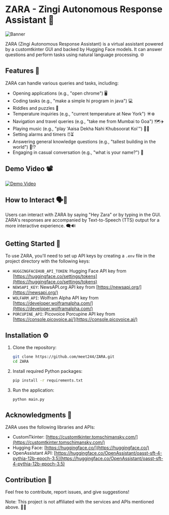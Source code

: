 # ZARA - Zingi Autonomous Response Assistant 🤖

![Banner](https://github.com/meet244/ZARA/assets/83262693/330b129f-54c7-4ef3-9ffc-4cbba1be036c)

ZARA (Zingi Autonomous Response Assistant) is a virtual assistant powered by a customtkinter GUI and backed by Hugging Face models. It can answer questions and perform tasks using natural language processing. 🌐

## Features 🎉

ZARA can handle various queries and tasks, including:
- Opening applications (e.g., "open chrome") 🖥️
- Coding tasks (e.g., "make a simple hi program in java") 💻
- Riddles and puzzles 🧩
- Temperature inquiries (e.g., "current temperature at New York") ☀️❄️
- Navigation and travel queries (e.g., "take me from Mumbai to Goa") 🗺️✈️
- Playing music (e.g., "play 'Aaisa Dekha Nahi Khubsoorat Koi'") 🎵🎶
- Setting alarms and timers ⏰⏳
- Answering general knowledge questions (e.g., "tallest building in the world") 🏢⁉️
- Engaging in casual conversation (e.g., "what is your name?") 💬


## Demo Video 📽️

[![Demo Video](https://github.com/meet244/ZARA/assets/83262693/120112b5-1df7-4feb-b7a1-2092f5324fb2)](https://github.com/meet244/ZARA/assets/83262693/120112b5-1df7-4feb-b7a1-2092f5324fb2)

## How to Interact 🗣️💬

Users can interact with ZARA by saying "Hey Zara" or by typing in the GUI. ZARA's responses are accompanied by Text-to-Speech (TTS) output for a more interactive experience. 🗨️🔊

## Getting Started 🚀

To use ZARA, you'll need to set up API keys by creating a `.env` file in the project directory with the following keys:
- `HUGGINGFACEHUB_API_TOKEN`: Hugging Face API key from [https://huggingface.co/settings/tokens](https://huggingface.co/settings/tokens)
- `NEWSAPI_KEY`: NewsAPI.org API key from [https://newsapi.org/](https://newsapi.org/)
- `WOLFARM_API`: Wolfram Alpha API key from [https://developer.wolframalpha.com/](https://developer.wolframalpha.com/)
- `PORCUPINE_API`: Picovoice Porcupine API key from [https://console.picovoice.ai/](https://console.picovoice.ai/)

## Installation ⚙️

1. Clone the repository:
   ```sh
   git clone https://github.com/meet244/ZARA.git
   cd ZARA
   ```

2. Install required Python packages:
   ```sh
   pip install -r requirements.txt
   ```

3. Run the application:
   ```sh
   python main.py
   ```

## Acknowledgments 🙌

ZARA uses the following libraries and APIs:
- CustomTkinter: [https://customtkinter.tomschimansky.com/](https://customtkinter.tomschimansky.com/)
- Hugging Face: [https://huggingface.co/](https://huggingface.co/)
- OpenAssistant API: [https://huggingface.co/OpenAssistant/oasst-sft-4-pythia-12b-epoch-3.5](https://huggingface.co/OpenAssistant/oasst-sft-4-pythia-12b-epoch-3.5)

## Contribution 🤝

Feel free to contribute, report issues, and give suggestions!

Note: This project is not affiliated with the services and APIs mentioned above. 🚫📡
